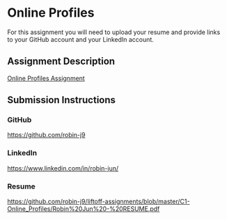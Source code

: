 # Online Profiles
For this assignment you will need to upload your resume and provide links to your GitHub account and your LinkedIn account.

## Assignment Description
[Online Profiles Assignment](https://education.launchcode.org/liftoff/modules/assignments/online-profiles)

## Submission Instructions
 
### GitHub
https://github.com/robin-j9
 
### LinkedIn
https://www.linkedin.com/in/robin-jun/

### Resume
https://github.com/robin-j9/liftoff-assignments/blob/master/C1-Online_Profiles/Robin%20Jun%20-%20RESUME.pdf
